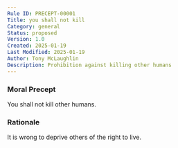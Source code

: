 ```yaml
---
Rule ID: PRECEPT-00001
Title: you shall not kill
Category: general
Status: proposed
Version: 1.0
Created: 2025-01-19
Last Modified: 2025-01-19
Author: Tony McLaughlin
Description: Prohibition against killing other humans
---
```


### Moral Precept
You shall not kill other humans.

### Rationale
It is wrong to deprive others of the right to live.
